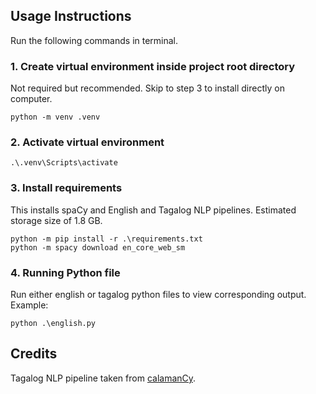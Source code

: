 ## Usage Instructions

Run the following commands in terminal.

### 1. Create virtual environment inside project root directory

Not required but recommended. Skip to step 3 to install directly on computer.

```
python -m venv .venv
```

### 2. Activate virtual environment

```
.\.venv\Scripts\activate
```

### 3. Install requirements

This installs spaCy and English and Tagalog NLP pipelines. Estimated storage size of 1.8 GB.

```
python -m pip install -r .\requirements.txt
python -m spacy download en_core_web_sm
```

### 4. Running Python file

Run either english or tagalog python files to view corresponding output. Example:

```
python .\english.py
```

## Credits

Tagalog NLP pipeline taken from [calamanCy](https://huggingface.co/ljvmiranda921/tl_calamancy_md).
